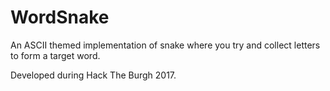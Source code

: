 # WordSnake

An ASCII themed implementation of snake where you try and collect letters to form a target word.

Developed during Hack The Burgh 2017.
